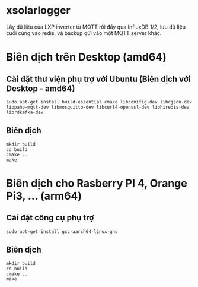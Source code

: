 # xsolarlogger

Lấy dữ liệu của LXP inverter từ MQTT rồi đẩy qua InfluxDB 1/2, lưu dữ liệu cuối cùng vào redis, và backup gửi vào một MQTT server khác.

# Biên dịch trên Desktop (amd64)
## Cài đặt thư viện phụ trợ với Ubuntu (Biên dịch với Desktop - amd64)

    sudo apt-get install build-essential cmake libconifig-dev libcjson-dev libpaho-mqtt-dev libmosquitto-dev libcurl4-openssl-dev libhiredis-dev librdkafka-dev

## Biên dịch

    mkdir build
    cd build
    cmake ..
    make


# Biên dịch cho Rasberry PI 4, Orange Pi3, ... (arm64)
 
## Cài đặt công cụ phụ trợ
	sudo apt-get install gcc-aarch64-linux-gnu

## Biên dịch
	mkdir build
	cd build
	cmake ..
	make
